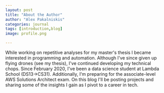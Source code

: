 ```yaml
---
layout: post
title: "About the Author"
author: "Alex Pakalniskis"
categories: journal
tags: [introduction,blog]
image: profile.png

---
```


While working on repetitive analyses for my master's thesis I became interested in programming and automation. Although I've since given up flying drones (see my thesis), I've continued developing my technical chops. Since February 2020, I've been a data science student at Lambda School (DS13->CS31). Additionally, I'm preparing for the associate-level AWS Solutions Architect exam. On this blog I'll be posting projects and sharing some of the insights I gain as I pivot to a career in tech. 
